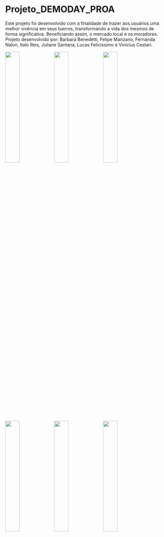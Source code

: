 # Projeto_DEMODAY_PROA
Este projeto foi desenvolvido com a finalidade de trazer aos usuários uma melhor vivência em seus bairros, transformando a vida dos mesmos de forma significativa. Beneficiando assim, o mercado local e os moradores. Projeto desenvolvido por: Barbara Benedetti, Felipe Manzano, Fernanda Nalon, Italo Reis, Juliane Santana, Lucas Felicíssimo e Vinícius Cestari.

<img src="https://cloud.githubusercontent.com/assets/4307137/10105283/251b6868-63ae-11e5-9918-b789d9d682ec.png" width="30%"></img> 
<img src="https://cloud.githubusercontent.com/assets/4307137/10105290/2a183f3a-63ae-11e5-9380-50d9f6d8afd6.png" width="30%"></img>
<img src="https://cloud.githubusercontent.com/assets/4307137/10105284/26aa7ad4-63ae-11e5-88b7-bc523a095c9f.png" width="30%"></img> 
<img src="https://cloud.githubusercontent.com/assets/4307137/10105288/28698fae-63ae-11e5-8ba7-a62360a8e8a7.png" width="30%"></img>
<img src="https://cloud.githubusercontent.com/assets/4307137/10105283/251b6868-63ae-11e5-9918-b789d9d682ec.png" width="30%"></img> 
<img src="https://cloud.githubusercontent.com/assets/4307137/10105290/2a183f3a-63ae-11e5-9380-50d9f6d8afd6.png" width="30%"></img>
